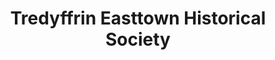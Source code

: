 ---
layout: repo
title: "Tredyffrin Easttown Historical Society"
id: 13174
permalink: repos/13174/
---
